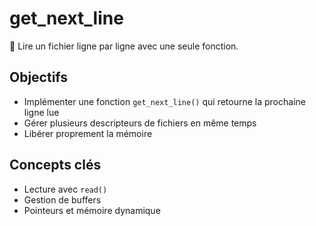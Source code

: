 # get_next_line

📄 Lire un fichier ligne par ligne avec une seule fonction.

## Objectifs
- Implémenter une fonction `get_next_line()` qui retourne la prochaine ligne lue
- Gérer plusieurs descripteurs de fichiers en même temps
- Libérer proprement la mémoire

## Concepts clés
- Lecture avec `read()`
- Gestion de buffers
- Pointeurs et mémoire dynamique
